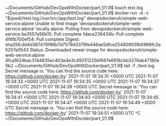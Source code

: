 ~/Documents/GitHub/DevOpsWithDocker/part_1/1.9$ touch text.log
~/Documents/GitHub/DevOpsWithDocker/part_1/1.9$ docker run -d -v "$(pwd)/text.log://usr/src/app/text.log" devopsdockeruh/simple-web-service:alpine
Unable to find image 'devopsdockeruh/simple-web-service:alpine' locally
alpine: Pulling from devopsdockeruh/simple-web-service
ba3557a56b15: Pull complete 
1dace236434b: Pull complete 
4f4fb700ef54: Pull complete 
Digest: sha256:dd4d367476f86b7d7579d3379fe446ae5dfce25480903fb0966fc2e5257e0543
Status: Downloaded newer image for devopsdockeruh/simple-web-service:alpine
4fca1624bac3144835ec403e4e3c49251225bf687e6916cbb3276ab47180e0b2
~/Documents/GitHub/DevOpsWithDocker/part_1/1.9$ tail -f ./text.log
Secret message is: 'You can find the source code here: https://github.com/docker-hy'
2021-11-07 19:34:31 +0000 UTC
2021-11-07 19:34:33 +0000 UTC
2021-11-07 19:34:35 +0000 UTC
2021-11-07 19:34:37 +0000 UTC
2021-11-07 19:34:39 +0000 UTC
Secret message is: 'You can find the source code here: https://github.com/docker-hy'
2021-11-07 19:34:41 +0000 UTC
2021-11-07 19:34:43 +0000 UTC
2021-11-07 19:34:45 +0000 UTC
2021-11-07 19:34:47 +0000 UTC
2021-11-07 19:34:49 +0000 UTC
Secret message is: 'You can find the source code here: https://github.com/docker-hy'
2021-11-07 19:34:51 +0000 UTC
^C
~/Documents/GitHub/DevOpsWithDocker/part_1/1.9$ 
